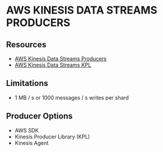 # AWS KINESIS DATA STREAMS PRODUCERS

## Resources

- [AWS Kinesis Data Streams Producers](https://docs.aws.amazon.com/streams/latest/dev/building-producers.html)
- [AWS Kinesis Data Streams KPL](https://docs.aws.amazon.com/streams/latest/dev/developing-producers-with-kpl.html)

## Limitations

- 1 MB / s or 1000 messages / s writes per shard

## Producer Options

- AWS SDK
- Kinesis Producer Library (KPL)
- Kinesis Agent
